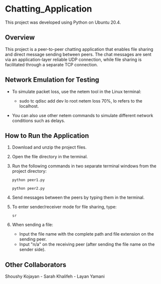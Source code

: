 # Chatting_Application

This project was developed using Python on Ubuntu 20.4.

## Overview

This project is a peer-to-peer chatting application that enables file sharing and direct message sending between peers. The chat messages are sent via an application-layer reliable UDP connection, while file sharing is facilitated through a separate TCP connection.

## Network Emulation for Testing

- To simulate packet loss, use the netem tool in the Linux terminal:

    - sudo tc qdisc add dev lo root netem loss 70%, lo refers to the localhost.

- You can also use other netem commands to simulate different network conditions such as delays.

## How to Run the Application

1. Download and unzip the project files.

2. Open the file directory in the terminal.

3. Run the following commands in two separate terminal windows from the project directory:

    ```
    python peer1.py
    ```
    ```
    python peer2.py
    ```

4. Send messages between the peers by typing them in the terminal.

5. To enter sender/receiver mode for file sharing, type:

    ```
    sr
    ```

6. When sending a file:
    - Input the file name with the complete path and file extension on the sending peer.
    - Input "n/a" on the receiving peer (after sending the file name on the sender side).

## Other Collaborators

Shoushy Kojayan - Sarah Khalifeh - Layan Yamani